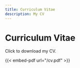 ```yaml
---
title: Curriculum Vitae
description: My CV
---
```


# Curriculum Vitae

Click <a href='/cv.pdf'><i class="fas fa-save"></i></a> to download my CV. 

{{< embed-pdf url="/cv.pdf" >}}
